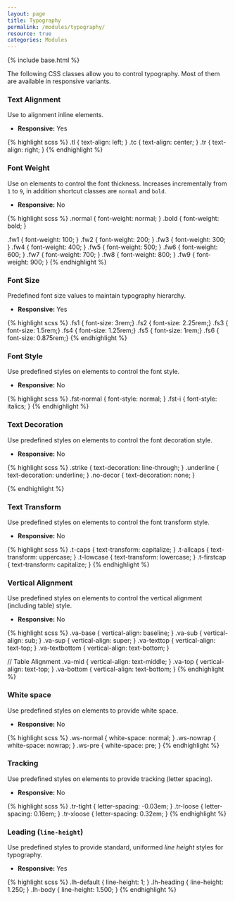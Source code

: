 ```yaml
---
layout: page
title: Typography
permalink: /modules/typography/
resource: true
categories: Modules
---
```

{% include base.html %}


The following CSS classes allow you to control typography. Most of them are available in responsive variants.

### Text Alignment
Use to alignment inline elements.

- **Responsive:** Yes

{% highlight scss %}
.tl {
  text-align: left;
}
.tc {
  text-align: center;
}
.tr {
  text-align: right;
}
{% endhighlight %}

###  Font Weight
Use on elements to control the font thickness. Increases incrementally from `1` to `9`, in addition shortcut classes are `normal` and `bold`.

- **Responsive:** No

{% highlight scss %}
.normal { font-weight: normal; }
.bold   { font-weight: bold; }

.fw1 { font-weight: 100; }
.fw2 { font-weight: 200; }
.fw3 { font-weight: 300; }
.fw4 { font-weight: 400; }
.fw5 { font-weight: 500; }
.fw6 { font-weight: 600; }
.fw7 { font-weight: 700; }
.fw8 { font-weight: 800; }
.fw9 { font-weight: 900; }
{% endhighlight %}

###  Font Size
Predefined font size values to maintain typography hierarchy.

- **Responsive:** Yes

{% highlight scss %}
.fs1 { font-size: 3rem;}
.fs2 { font-size: 2.25rem;}
.fs3 { font-size: 1.5rem;}
.fs4 { font-size: 1.25rem;}
.fs5 { font-size: 1rem;}
.fs6 { font-size: 0.875rem;}
{% endhighlight %}

###  Font Style
Use predefined styles on elements to control the font style.

- **Responsive:** No

{% highlight scss %}
.fst-normal {
  font-style: normal;
}
.fst-i {
  font-style: italics;
}
{% endhighlight %}

###  Text Decoration
Use predefined styles on elements to control the font decoration style.

- **Responsive:** No

{% highlight scss %}
.strike { text-decoration: line-through; }
.underline { text-decoration: underline; }
.no-decor { text-decoration: none; }

{% endhighlight %}

###  Text Transform
Use predefined styles on elements to control the font transform style.

- **Responsive:** No

{% highlight scss %}
.t-caps     { text-transform: capitalize; }
.t-allcaps  { text-transform: uppercase; }
.t-lowcase  { text-transform: lowercase; }
.t-firstcap { text-transform: capitalize; }
{% endhighlight %}

###  Vertical Alignment
Use predefined styles on elements to control the vertical alignment (including table) style.

- **Responsive:** No

{% highlight scss %}
.va-base        { vertical-align: baseline; }
.va-sub         { vertical-align: sub; }
.va-sup         { vertical-align: super; }
.va-texttop     { vertical-align: text-top; }
.va-textbottom  { vertical-align: text-bottom; }

// Table Alignment
.va-mid    { vertical-align: text-middle; }
.va-top    { vertical-align: text-top; }
.va-bottom { vertical-align: text-bottom; }
{% endhighlight %}

###  White space
Use predefined styles on elements to provide white space.

- **Responsive:** No

{% highlight scss %}
.ws-normal { white-space: normal; }
.ws-nowrap { white-space: nowrap; }
.ws-pre    { white-space: pre; }
{% endhighlight %}

###  Tracking
Use predefined styles on elements to provide tracking (letter spacing).

-  **Responsive:** No

{% highlight scss %}
.tr-tight  { letter-spacing: -0.03em; }
.tr-loose  { letter-spacing: 0.16em; }
.tr-xloose { letter-spacing: 0.32em; }
{% endhighlight %}

###  Leading (`line-height`)
Use predefined styles to provide standard, uniformed _line height_ styles for typography.

-  **Responsive:** Yes

{% highlight scss %}
.lh-default { line-height: 1; }
.lh-heading { line-height: 1.250; }
.lh-body    { line-height: 1.500; }
{% endhighlight %}
